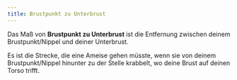 ```yaml
---
title: Brustpunkt zu Unterbrust
---
```


Das Maß von **Brustpunkt zu Unterbrust** ist die Entfernung zwischen deinem Brustpunkt/Nippel und deiner Unterbrust.

Es ist die Strecke, die eine Ameise gehen müsste, wenn sie von deinem Brustpunkt/Nippel hinunter zu der Stelle krabbelt, wo deine Brust auf deinen Torso trifft.

